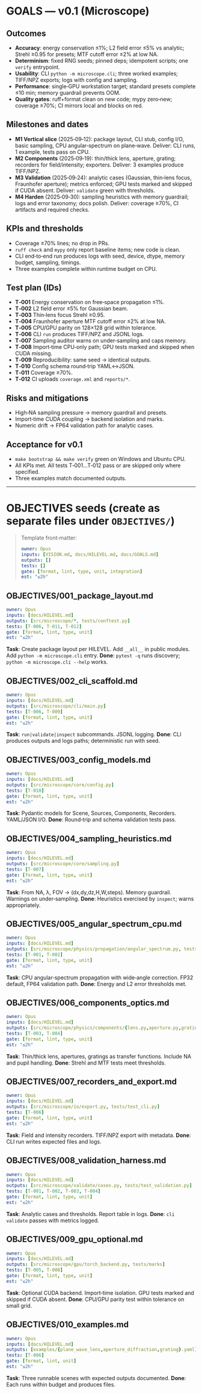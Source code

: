 # GOALS — v0.1 (Microscope)

## Outcomes
- **Accuracy**: energy conservation ≤1%; L2 field error ≤5% vs analytic; Strehl ≥0.95 for presets; MTF cutoff error ≤2% at low NA.
- **Determinism**: fixed RNG seeds; pinned deps; idempotent scripts; one `verify` entrypoint.
- **Usability**: CLI `python -m microscope.cli`; three worked examples; TIFF/NPZ exports; logs with config and sampling.
- **Performance**: single‑GPU workstation target; standard presets complete ≤10 min; memory guardrail prevents OOM.
- **Quality gates**: ruff+format clean on new code; mypy zero‑new; coverage ≥70%; CI mirrors local and blocks on red.

## Milestones and dates
- **M1 Vertical slice** (2025‑09‑12): package layout, CLI stub, config I/O, basic sampling, CPU angular‑spectrum on plane‑wave. Deliver: CLI runs, 1 example, tests pass on CPU.
- **M2 Components** (2025‑09‑19): thin/thick lens, aperture, grating; recorders for field/intensity; exporters. Deliver: 3 examples produce TIFF/NPZ.
- **M3 Validation** (2025‑09‑24): analytic cases (Gaussian, thin‑lens focus, Fraunhofer aperture); metrics enforced; GPU tests marked and skipped if CUDA absent. Deliver: `validate` green with thresholds.
- **M4 Harden** (2025‑09‑30): sampling heuristics with memory guardrail; logs and error taxonomy; docs polish. Deliver: coverage ≥70%, CI artifacts and required checks.

## KPIs and thresholds
- Coverage ≥70% lines; no drop in PRs.
- `ruff check` and `mypy` only report baseline items; new code is clean.
- CLI end‑to‑end run produces logs with seed, device, dtype, memory budget, sampling, timings.
- Three examples complete within runtime budget on CPU.

## Test plan (IDs)
- **T‑001** Energy conservation on free‑space propagation ≤1%.
- **T‑002** L2 field error ≤5% for Gaussian beam.
- **T‑003** Thin‑lens focus Strehl ≥0.95.
- **T‑004** Fraunhofer aperture MTF cutoff error ≤2% at low NA.
- **T‑005** CPU/GPU parity on 128×128 grid within tolerance.
- **T‑006** CLI `run` produces TIFF/NPZ and JSONL logs.
- **T‑007** Sampling auditor warns on under‑sampling and caps memory.
- **T‑008** Import‑time CPU‑only path; GPU tests marked and skipped when CUDA missing.
- **T‑009** Reproducibility: same seed → identical outputs.
- **T‑010** Config schema round‑trip YAML↔JSON.
- **T‑011** Coverage ≥70%.
- **T‑012** CI uploads `coverage.xml` and `reports/*`.

## Risks and mitigations
- High‑NA sampling pressure → memory guardrail and presets.
- Import‑time CUDA coupling → backend isolation and marks.
- Numeric drift → FP64 validation path for analytic cases.

## Acceptance for v0.1
- `make bootstrap && make verify` green on Windows and Ubuntu CPU.
- All KPIs met. All tests T‑001…T‑012 pass or are skipped only where specified.
- Three examples match documented outputs.

---

# OBJECTIVES seeds (create as separate files under `OBJECTIVES/`)

> Template front‑matter:
>
> ```yaml
> owner: Opus
> inputs: [VISION.md, docs/HILEVEL.md, docs/GOALS.md]
> outputs: []
> tests: []
> gate: [format, lint, type, unit, integration]
> est: "≤2h"
> ```

## OBJECTIVES/001_package_layout.md
```yaml
owner: Opus
inputs: [docs/HILEVEL.md]
outputs: [src/microscope/*, tests/conftest.py]
tests: [T‑006, T‑011, T‑012]
gate: [format, lint, type, unit]
est: "≤2h"
```
**Task**: Create package layout per HILEVEL. Add `__all__` in public modules. Add `python -m microscope.cli` entry.
**Done**: `pytest -q` runs discovery; `python -m microscope.cli --help` works.

## OBJECTIVES/002_cli_scaffold.md
```yaml
owner: Opus
inputs: [docs/HILEVEL.md]
outputs: [src/microscope/cli/main.py]
tests: [T‑006, T‑009]
gate: [format, lint, type, unit]
est: "≤2h"
```
**Task**: `run|validate|inspect` subcommands. JSONL logging.
**Done**: CLI produces outputs and logs paths; deterministic run with seed.

## OBJECTIVES/003_config_models.md
```yaml
owner: Opus
inputs: [docs/HILEVEL.md]
outputs: [src/microscope/core/config.py]
tests: [T‑010]
gate: [format, lint, type, unit]
est: "≤2h"
```
**Task**: Pydantic models for Scene, Sources, Components, Recorders. YAML/JSON I/O.
**Done**: Round‑trip and schema validation tests pass.

## OBJECTIVES/004_sampling_heuristics.md
```yaml
owner: Opus
inputs: [docs/HILEVEL.md]
outputs: [src/microscope/core/sampling.py]
tests: [T‑007]
gate: [format, lint, type, unit]
est: "≤2h"
```
**Task**: From NA, λ, FOV → (dx,dy,dz,H,W,steps). Memory guardrail. Warnings on under‑sampling.
**Done**: Heuristics exercised by `inspect`; warns appropriately.

## OBJECTIVES/005_angular_spectrum_cpu.md
```yaml
owner: Opus
inputs: [docs/HILEVEL.md]
outputs: [src/microscope/physics/propagation/angular_spectrum.py, tests/test_propagation_as.py]
tests: [T‑001, T‑002]
gate: [format, lint, type, unit]
est: "≤2h"
```
**Task**: CPU angular‑spectrum propagation with wide‑angle correction. FP32 default, FP64 validation path.
**Done**: Energy and L2 error thresholds met.

## OBJECTIVES/006_components_optics.md
```yaml
owner: Opus
inputs: [docs/HILEVEL.md]
outputs: [src/microscope/physics/components/{lens.py,aperture.py,grating.py}, tests/test_lens.py, tests/test_aperture.py, tests/test_grating.py]
tests: [T‑003, T‑004]
gate: [format, lint, type, unit]
est: "≤2h"
```
**Task**: Thin/thick lens, apertures, gratings as transfer functions. Include NA and pupil handling.
**Done**: Strehl and MTF tests meet thresholds.

## OBJECTIVES/007_recorders_and_export.md
```yaml
owner: Opus
inputs: [docs/HILEVEL.md]
outputs: [src/microscope/io/export.py, tests/test_cli.py]
tests: [T‑006]
gate: [format, lint, type, unit]
est: "≤2h"
```
**Task**: Field and intensity recorders. TIFF/NPZ export with metadata.
**Done**: CLI run writes expected files and logs.

## OBJECTIVES/008_validation_harness.md
```yaml
owner: Opus
inputs: [docs/HILEVEL.md]
outputs: [src/microscope/validate/cases.py, tests/test_validation.py]
tests: [T‑001, T‑002, T‑003, T‑004]
gate: [format, lint, type, unit]
est: "≤2h"
```
**Task**: Analytic cases and thresholds. Report table in logs.
**Done**: `cli validate` passes with metrics logged.

## OBJECTIVES/009_gpu_optional.md
```yaml
owner: Opus
inputs: [docs/HILEVEL.md]
outputs: [src/microscope/gpu/torch_backend.py, tests/marks]
tests: [T‑005, T‑008]
gate: [format, lint, type, unit]
est: "≤2h"
```
**Task**: Optional CUDA backend. Import‑time isolation. GPU tests marked and skipped if CUDA absent.
**Done**: CPU/GPU parity test within tolerance on small grid.

## OBJECTIVES/010_examples.md
```yaml
owner: Opus
inputs: [docs/HILEVEL.md]
outputs: [examples/{plane_wave_lens,aperture_diffraction,grating}.yaml]
tests: [T‑006]
gate: [format, lint, unit]
est: "≤2h"
```
**Task**: Three runnable scenes with expected outputs documented.
**Done**: Each runs within budget and produces files.

